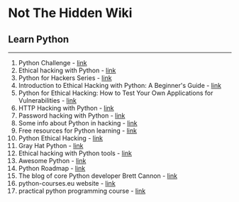 # Not The Hidden Wiki

## Learn Python
-----

1. Python Challenge - [link](https://www.hackerrank.com/domains/python)
2. Ethical hacking with Python - [link](https://www.geeksforgeeks.org/ethical-hacking-with-python/)
3. Python for Hackers Series - [link](https://medium.com/@agapehearts/python-series-for-hacker-1-f61f316350f8)
4. Introduction to Ethical Hacking with Python: A Beginner's Guide - [link](https://hotcerts.medium.com/introduction-to-ethical-hacking-with-python-a-beginners-guide-a3c314d35cd)
5. Python for Ethical Hacking: How to Test Your Own Applications for Vulnerabilities - [link](https://medium.com/@danielbuilescu/python-for-ethical-hacking-how-to-test-your-own-applications-for-vulnerabilities-62ff349faff4)
6. HTTP Hacking with Python - [link](https://samsclass.info/124/proj14/VPhttp.htm)
7. Password hacking with Python - [link](https://antonputra.com/python/hack-a-password-in-python/#crack-passwords-in-database)
8. Some info about Python in hacking - [link](https://resources.infosecinstitute.com/topics/hacking/writing-hacking-tools-with-python-part-1/)
9. Free resources for Python learning - [link](https://analyticsindiamag.com/8-free-resources-to-learn-ethical-hacking-with-python/)
10. Python Ethical Hacking - [link](https://elhacker.info/manuales/Lenguajes%20de%20Programacion/Python/Beginning%20Ethical%20Hacking%20with%20Python.pdf)
11. Gray Hat Python - [link](https://repo.zenk-security.com/Magazine%20E-book/Gray%20Hat%20Python%20-%20Python%20Programming%20for%20Hackers%20and%20Reverse%20Engineers%20(2009).pdf)
12. Ethical hacking with Python tools - [link](https://ep2016.europython.eu/media/conference/slides/ethical-hacking-with-python-tools.pdf)
13. Awesome Python - [link](https://github.com/vinta/awesome-python)
14. Python Roadmap - [link](https://roadmap.sh/python)
15. The blog of core Python developer Brett Cannon - [link](https://snarky.ca/)
16. python-courses.eu website - [link](https://python-course.eu/)
17. practical python programming course - [link](https://dabeaz-course.github.io/practical-python/Notes/Contents.html)
